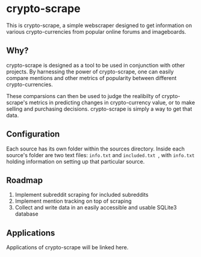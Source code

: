 # crypto-scrape
This is crypto-scrape, a simple webscraper designed to get information on various crypto-currencies from popular online forums and imageboards.

## Why?
crypto-scrape is designed as a tool to be used in conjunction with other projects. By harnessing the power of crypto-scrape, one can easily compare mentions and other metrics of popularity between different crypto-currencies.

These comparsions can then be used to judge the realibilty of crypto-scrape's metrics in predicting changes in crypto-currency value, or to make selling and purchasing decisions. crypto-scrape is simply a way to get that data.

## Configuration
Each source has its own folder within the sources directory. Inside each source's folder are two text files: ```info.txt``` and ```included.txt ```, with ```info.txt ``` holding information on setting up that particular source.

## Roadmap
1. Implement subreddit scraping for included subreddits
2. Implement mention tracking on top of scraping
3. Collect and write data in an easily accessible and usable SQLite3 database

## Applications
Applications of crypto-scrape will be linked here.


